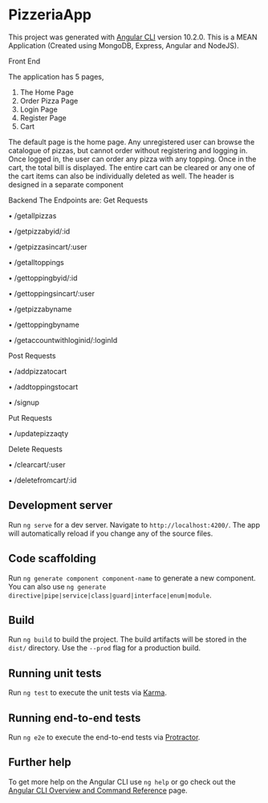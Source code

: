 # PizzeriaApp

This project was generated with [Angular CLI](https://github.com/angular/angular-cli) version 10.2.0. This is a MEAN Application (Created using MongoDB, Express, Angular and NodeJS).

Front End

The application has 5 pages, 
1)	The Home Page
2)	Order Pizza Page
3)	Login Page
4)	Register Page
5)	Cart

The default page is the home page. Any unregistered user can browse the catalogue of pizzas, but cannot order without registering and logging in. 
Once logged in, the user can order any pizza with any topping. 
Once in the cart, the total bill is displayed. The entire cart can be cleared or any one of the cart items can also be individually deleted as well. The header is designed in a separate component

Backend
The Endpoints are:
Get Requests

•	/getallpizzas

•	/getpizzabyid/:id

•	/getpizzasincart/:user

•	/getalltoppings

•	/gettoppingbyid/:id

•	/gettoppingsincart/:user

•	/getpizzabyname

•	/gettoppingbyname

•	/getaccountwithloginid/:loginId


Post Requests

•	/addpizzatocart

•	/addtoppingstocart

•	/signup


Put Requests

•	/updatepizzaqty


Delete Requests

•	/clearcart/:user

•	/deletefromcart/:id



## Development server

Run `ng serve` for a dev server. Navigate to `http://localhost:4200/`. The app will automatically reload if you change any of the source files.

## Code scaffolding

Run `ng generate component component-name` to generate a new component. You can also use `ng generate directive|pipe|service|class|guard|interface|enum|module`.

## Build

Run `ng build` to build the project. The build artifacts will be stored in the `dist/` directory. Use the `--prod` flag for a production build.

## Running unit tests

Run `ng test` to execute the unit tests via [Karma](https://karma-runner.github.io).

## Running end-to-end tests

Run `ng e2e` to execute the end-to-end tests via [Protractor](http://www.protractortest.org/).

## Further help

To get more help on the Angular CLI use `ng help` or go check out the [Angular CLI Overview and Command Reference](https://angular.io/cli) page.
